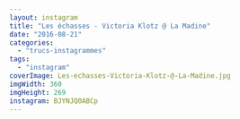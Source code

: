 ```yaml
---
layout: instagram
title: "Les échasses - Victoria Klotz @ La Madine"
date: "2016-08-21"
categories: 
  - "trucs-instagrammes"
tags: 
  - "instagram"
coverImage: Les-echasses-Victoria-Klotz-@-La-Madine.jpg
imgWidth: 360
imgHeight: 269
instagram: BJYNJQ0ABCp
---
```


